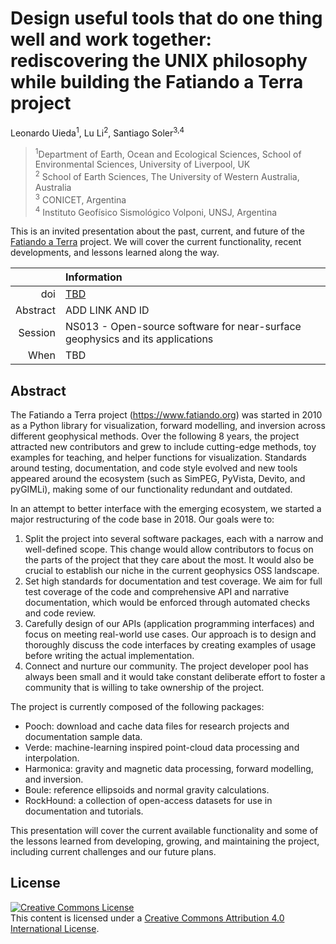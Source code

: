 # Design useful tools that do one thing well and work together: rediscovering the UNIX philosophy while building the Fatiando a Terra project

Leonardo Uieda<sup>1</sup>,
Lu Li<sup>2</sup>,
Santiago Soler<sup>3,4</sup>

> <sup>1</sup>Department of Earth, Ocean and Ecological Sciences, School of Environmental Sciences, University of Liverpool, UK
> <br>
> <sup>2</sup> School of Earth Sciences, The University of Western Australia, Australia
> <br>
> <sup>3</sup> CONICET, Argentina
> <br>
> <sup>4</sup> Instituto Geofísico Sismológico Volponi, UNSJ, Argentina

This is an invited presentation about the past, current, and future of the
[Fatiando a Terra](https://www.fatiando.org) project. We will cover the 
current functionality, recent developments, and lessons learned along the way.

| | Information |
|---:|:----|
| doi | [TBD](https://doi.org/TBD) |
| Abstract | ADD LINK AND ID |
| Session | NS013 - Open-source software for near-surface geophysics and its applications |
| When | TBD |


## Abstract

The Fatiando a Terra project (https://www.fatiando.org) was started in 2010
as a Python library for visualization, forward modelling, and inversion across
different geophysical methods.
Over the following 8 years, the project attracted new contributors and grew to
include cutting-edge methods, toy examples for teaching, and helper functions
for visualization.
Standards around testing, documentation, and code style evolved and new tools
appeared around the ecosystem (such as SimPEG, PyVista, Devito, and pyGIMLi),
making some of our functionality redundant and outdated.

In an attempt to better interface with the emerging ecosystem, we started a
major restructuring of the code base in 2018.
Our goals were to:

1. Split the project into several software packages, each with a narrow and
   well-defined scope. This change would allow contributors to focus on the
   parts of the project that they care about the most. It would also be crucial
   to establish our niche in the current geophysics OSS landscape.
2. Set high standards for documentation and test coverage. We aim for full test
   coverage of the code and comprehensive API and narrative documentation,
   which would be enforced through automated checks and code review.
3. Carefully design of our APIs (application programming interfaces) and focus
   on meeting real-world use cases. Our approach is to design and thoroughly
   discuss the code interfaces by creating examples of usage before writing the
   actual implementation.
4. Connect and nurture our community. The project developer pool has always
   been small and it would take constant deliberate effort to foster a
   community that is willing to take ownership of the project.

The project is currently composed of the following packages:

* Pooch: download and cache data files for research projects and documentation
  sample data.
* Verde: machine-learning inspired point-cloud data processing and
  interpolation.
* Harmonica: gravity and magnetic data processing, forward modelling, and
  inversion.
* Boule: reference ellipsoids and normal gravity calculations.
* RockHound: a collection of open-access datasets for use in documentation and
  tutorials.

This presentation will cover the current available functionality and some of
the lessons learned from developing, growing, and maintaining the project,
including current challenges and our future plans.

## License

<a rel="license" href="http://creativecommons.org/licenses/by/4.0/"><img
alt="Creative Commons License" style="border-width:0"
src="https://i.creativecommons.org/l/by/4.0/88x31.png" /></a><br>
This content is licensed under a <a rel="license"
href="http://creativecommons.org/licenses/by/4.0/">Creative Commons Attribution
4.0 International License</a>.
